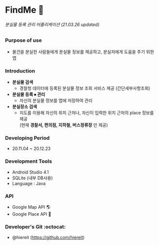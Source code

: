 # FindMe  :mag_right:
###### _분실물 등록 관리 어플리케이션_   (21.03.26 updated)

### Purpose of use
+ 물건을 분실한 사람들에게 분실물 정보를 제공하고, 분실자에게 도움을 주기 위한 앱


### Introduction 
+ **분실물 검색**
  * 경찰청 데이터에 등록된 분실물 정보 조회 서비스 제공 (간단세부사항조회)
+ **분실물 등록 ⦁ 관리**
  * 자신의 분실물 정보를 앱에 저장하여 관리
+ **분실장소 검색**
  * 지도를 이용해 자신의 위치 근처나, 자신이 입력한 위치 근처의 place 정보를 제공    
    (현재 **경찰서, 편의점, 지하철, 버스정류장** 만 제공)

### Developing Period
+ 20.11.04 ~ 20.12.23

### Development Tools
* Android Studio 4.1
* SQLite (내부 DB사용)
* Language : Java

### API
+ Google Map API :earth_americas:
+ Google Place API :round_pushpin:

### Developer's Git :octocat:  
- @hiereit (https://github.com/hiereit)
